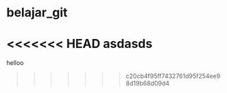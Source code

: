 # belajar_git
<<<<<<< HEAD
asdasds
=======

helloo

>>>>>>> c20cb4f95ff7432761d95f254ee98d19b68d09d4
